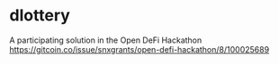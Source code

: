 # dlottery
A participating solution in the Open DeFi Hackathon https://gitcoin.co/issue/snxgrants/open-defi-hackathon/8/100025689
